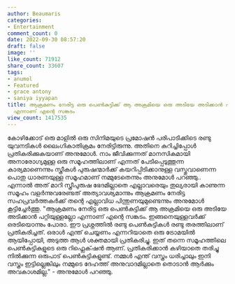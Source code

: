 ```yaml
---
author: Beaumaris
categories:
- Entertainment
comment_count: 0
date: 2022-09-30 08:57:20
draft: false
image: ''
like_count: 71912
share_count: 33607
tags:
- anumol
- Featured
- grace antony
- saniya iyyapan
title: ആക്രമണം നേരിട്ട ഒരു പെൺകുട്ടിക്ക് ആ അക്രമിയെ ഒരു അടിയേ അടിക്കാൻ പറ്റിയുള്ളല്ലോ
  എന്നാണ് എന്റെ സങ്കടം
view_count: 1417535
---
```


കോഴിക്കോട് ഒരു മാളിൽ ഒരു സിനിമയുടെ പ്രമോഷൻ പരിപാടിക്കിടെ രണ്ടു യുവനടികൾ ലൈംഗികാതിക്രമം നേരിട്ടിരുന്നു. അതിനെ കുറിച്ചിപ്പോൾ പ്രതികരിക്കുകയാണ് അനുമോൾ. നാം ജീവിക്കുന്നത് മാനസികമായി അനാരോഗ്യമുള്ള ഒരു സമൂഹത്തിലാണ് എന്നത് പേടിപ്പെടുത്തുന്ന കാര്യമാണെന്നും സ്ത്രീകൾ പുരുഷന്മാർക്ക് കയറിപ്പിടിക്കാനുള്ള വസ്തുവാണെന്ന പൊതു ധാരണയുള്ള സമൂഹമാണ് നമ്മുടേതെന്നും അനുമോൾ പറഞ്ഞു.. എന്നാൽ അത് മാറി സ്ത്രീപുരുഷ ഭേദമില്ലാതെ എല്ലാവരെയും തുല്യരായി കാണുന്ന സമൂഹം വളർന്നുവരേണ്ടത് അത്യാവശ്യമാന്നും ആക്രമണം നേരിട്ട സഹപ്രവർത്തകർക്ക് തന്റെ എല്ലാവിധ പിന്തുണയുമുണ്ടെന്നും അനുമോൾ കൂട്ടിച്ചേർത്തു. "ആക്രമണം നേരിട്ട ഒരു പെൺകുട്ടിക്ക് ആ അക്രമിയെ ഒരു അടിയേ അടിക്കാൻ പറ്റിയുള്ളല്ലോ എന്നാണ് എന്റെ സങ്കടം. ഇങ്ങനെയുള്ളവർക്ക് ഒരടിയൊന്നും പോരാ. ഈ പ്രശ്നത്തിൽ രണ്ടു പെൺകുട്ടികൾ രണ്ടു തരത്തിലാണ് പ്രതികരിച്ചത്. ഒരാൾ എന്ത് ചെയ്യണം എന്നറിയാതെ ഒരു ട്രോമയിൽ ആയിപ്പോയി, അടുത്ത ആൾ ശക്തമായി പ്രതികരിച്ചു. ഇത് തന്നെ സമൂഹത്തിലെ പെൺകുട്ടികളുടെ ഒരു റിഫ്ലെക്‌ഷൻ ആണ്. പ്രതികരിക്കാൻ കഴിയാതെ തരിച്ചു നിൽക്കുന്ന ഒരുപാട് പെൺകുട്ടികളുണ്ട്. നമ്മൾ എന്ത് വസ്ത്രം ധരിച്ചാലും ഇനി വസ്ത്രം ഇട്ടില്ലെങ്കിലും നമ്മുടെ ദേഹത്ത് അനുവാദമില്ലാതെ തൊടാൻ ആർക്കും അവകാശമില്ല." - അനുമോൾ പറഞ്ഞു.